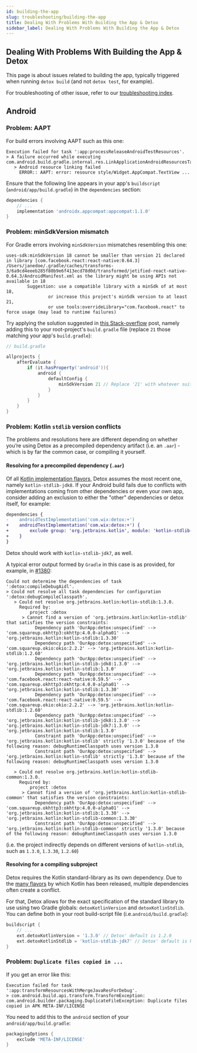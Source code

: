 ```yaml
---
id: building-the-app
slug: troubleshooting/building-the-app
title: Dealing With Problems With Building the App & Detox
sidebar_label: Dealing With Problems With Building the App & Detox
---
```


## Dealing With Problems With Building the App & Detox

This page is about issues related to building the app, typically triggered when running `detox build` (and not `detox test`, for example).

For troubleshooting of other issue, refer to our [troubleshooting index](Troubleshooting.md).

## Android

### Problem: AAPT

For build errors involving AAPT such as this one:

```text
Execution failed for task ':app:processReleaseAndroidTestResources'.
> A failure occurred while executing com.android.build.gradle.internal.res.LinkApplicationAndroidResourcesTask$TaskAction
   > Android resource linking failed
     ERROR:: AAPT: error: resource style/Widget.AppCompat.TextView ...
```

Ensure that the following line appears in your app's `buildscript` (`android/app/build.gradle`) in the `dependencies` section:

```groovy
dependencies {
    // ...
    implementation 'androidx.appcompat:appcompat:1.1.0'
}
```

### Problem: minSdkVersion mismatch

For Gradle errors involving `minSdkVersion` mismatches resembling this one:

```text
uses-sdk:minSdkVersion 18 cannot be smaller than version 21 declared in library [com.facebook.react:react-native:0.64.3] /Users/janedoe/.gradle/caches/transforms-3/6a9cd4eeeb285f80b9e6f413ecd78d0d/transformed/jetified-react-native-0.64.3/AndroidManifest.xml as the library might be using APIs not available in 18
        Suggestion: use a compatible library with a minSdk of at most 18,
                or increase this project's minSdk version to at least 21,
                or use tools:overrideLibrary="com.facebook.react" to force usage (may lead to runtime failures)
```

Try applying the solution suggested in [this Stack-overflow](https://stackoverflow.com/questions/21032271/how-to-inject-android-configuration-to-each-subproject-with-gradle) post, namely adding this to your root-project's `build.gradle` file (replace `21` those matching your app's `build.gradle`):

```groovy
// build.gradle

allprojects {
    afterEvaluate {
        if (it.hasProperty('android')){
            android {
                defaultConfig {
                    minSdkVersion 21 // Replace '21' with whatever suites your case
                }
            }
        }
    }
}
```

### Problem: Kotlin `stdlib` version conflicts

The problems and resolutions here are different depending on whether you’re using Detox as a precompiled dependency artifact (i.e. an `.aar`) - which is by far the common case, or compiling it yourself.

#### Resolving for a precompiled dependency (`.aar`)

Of all [Kotlin implementation flavors](https://kotlinlang.org/docs/reference/using-gradle.html#configuring-dependencies), Detox assumes the most recent one, namely `kotlin-stdlib-jdk8`. If your Android build fails due to conflicts with implementations coming from other dependencies or even your own app, consider adding an exclusion to either the "other" dependencies or detox itself, for example:

```diff
dependencies {
-    androidTestImplementation('com.wix:detox:+')
+    androidTestImplementation('com.wix:detox:+') { 
+        exclude group: 'org.jetbrains.kotlin', module: 'kotlin-stdlib-jdk8'
+    }
}
```

Detox should work with `kotlin-stdlib-jdk7`, as well.

A typical error output formed by `Gradle` in this case is as provided, for example, in [#1380](https://github.com/wix/Detox/issues/1380):

```text
Could not determine the dependencies of task ':detox:compileDebugAidl'.
> Could not resolve all task dependencies for configuration ':detox:debugCompileClasspath'.
   > Could not resolve org.jetbrains.kotlin:kotlin-stdlib:1.3.0.
     Required by:
         project :detox
      > Cannot find a version of 'org.jetbrains.kotlin:kotlin-stdlib' that satisfies the version constraints:
           Dependency path 'OurApp:detox:unspecified' --> 'com.squareup.okhttp3:okhttp:4.0.0-alpha01' --> 'org.jetbrains.kotlin:kotlin-stdlib:1.3.30'
           Dependency path 'OurApp:detox:unspecified' --> 'com.squareup.okio:okio:2.2.2' --> 'org.jetbrains.kotlin:kotlin-stdlib:1.2.60'
           Dependency path 'OurApp:detox:unspecified' --> 'org.jetbrains.kotlin:kotlin-stdlib-jdk8:1.3.0' --> 'org.jetbrains.kotlin:kotlin-stdlib:1.3.0'
           Dependency path 'OurApp:detox:unspecified' --> 'com.facebook.react:react-native:0.59.5' --> 'com.squareup.okhttp3:okhttp:4.0.0-alpha01' --> 'org.jetbrains.kotlin:kotlin-stdlib:1.3.30'
           Dependency path 'OurApp:detox:unspecified' --> 'com.facebook.react:react-native:0.59.5' --> 'com.squareup.okio:okio:2.2.2' --> 'org.jetbrains.kotlin:kotlin-stdlib:1.2.60'
           Dependency path 'OurApp:detox:unspecified' --> 'org.jetbrains.kotlin:kotlin-stdlib-jdk8:1.3.0' --> 'org.jetbrains.kotlin:kotlin-stdlib-jdk7:1.3.0' --> 'org.jetbrains.kotlin:kotlin-stdlib:1.3.0'
           Constraint path 'OurApp:detox:unspecified' --> 'org.jetbrains.kotlin:kotlin-stdlib' strictly '1.3.0' because of the following reason: debugRuntimeClasspath uses version 1.3.0
           Constraint path 'OurApp:detox:unspecified' --> 'org.jetbrains.kotlin:kotlin-stdlib' strictly '1.3.0' because of the following reason: debugRuntimeClasspath uses version 1.3.0

   > Could not resolve org.jetbrains.kotlin:kotlin-stdlib-common:1.3.0.
     Required by:
         project :detox
      > Cannot find a version of 'org.jetbrains.kotlin:kotlin-stdlib-common' that satisfies the version constraints:
           Dependency path 'OurApp:detox:unspecified' --> 'com.squareup.okhttp3:okhttp:4.0.0-alpha01' --> 'org.jetbrains.kotlin:kotlin-stdlib:1.3.30' --> 'org.jetbrains.kotlin:kotlin-stdlib-common:1.3.30'
           Constraint path 'OurApp:detox:unspecified' --> 'org.jetbrains.kotlin:kotlin-stdlib-common' strictly '1.3.0' because of the following reason: debugRuntimeClasspath uses version 1.3.0
```

(i.e. the project indirectly depends on different versions of `kotlin-stdlib`, such as `1.3.0`, `1.3.30`, `1.2.60`)

#### Resolving for a compiling subproject

Detox requires the Kotlin standard-library as its own dependency. Due to the [many flavors](https://kotlinlang.org/docs/reference/using-gradle.html#configuring-dependencies) by which Kotlin has been released, multiple dependencies often create a conflict.

For that, Detox allows for the exact specification of the standard library to use using two Gradle globals: `detoxKotlinVersion` and `detoxKotlinStdlib`. You can define both in your  root build-script file (i.e.`android/build.gradle`):

```groovy
buildscript {
    // ...
    ext.detoxKotlinVersion = '1.3.0' // Detox' default is 1.2.0
    ext.detoxKotlinStdlib = 'kotlin-stdlib-jdk7' // Detox' default is kotlin-stdlib-jdk8
}
```

### Problem: `Duplicate files copied in ...`

If you get an error like this:

```text
Execution failed for task ':app:transformResourcesWithMergeJavaResForDebug'.
> com.android.build.api.transform.TransformException: com.android.builder.packaging.DuplicateFileException: Duplicate files copied in APK META-INF/LICENSE
```

You need to add this to the `android` section of your `android/app/build.gradle`:

```groovy
packagingOptions {
    exclude 'META-INF/LICENSE'
}
```
